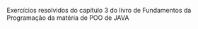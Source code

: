 Exercícios resolvidos do capítulo 3 do livro de Fundamentos da Programação da matéria de POO de JAVA
